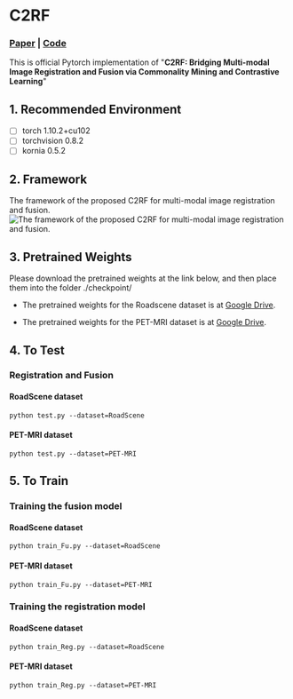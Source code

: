 #  C2RF
### [Paper](https://link.springer.com/article/10.1007/s11263-025-02427-1) |  [Code](https://github.com/QinglongYan-hub/C2RF) 

This is official Pytorch implementation of "**C2RF: Bridging Multi-modal Image Registration and Fusion via Commonality Mining and Contrastive Learning**"

## 1. Recommended Environment
 - [ ] torch  1.10.2+cu102
 - [ ] torchvision 0.8.2 
 - [ ] kornia 0.5.2

## 2. Framework
The framework of the proposed C2RF for multi-modal image registration and fusion.
![The framework of the proposed C2RF for multi-modal image registration and fusion.](https://github.com/QinglongYan-hub/C2RF/blob/main/C2RF/Framework.png)

## 3. Pretrained Weights
Please download the pretrained weights at the link below, and then place them into the folder ./checkpoint/
- The pretrained weights for the Roadscene dataset is at [Google Drive](https://drive.google.com/drive/folders/1wOSVg9CsqZBJkHWYMGD1kCER9tThSxYk?usp=sharing).

- The pretrained weights for the PET-MRI dataset is at [Google Drive](https://drive.google.com/drive/folders/1M99NDvcnk71iZUVC6BlYyRvAKIZlUIK6?usp=sharing).

## 4. To Test
### Registration and Fusion 
#### RoadScene dataset    
    python test.py --dataset=RoadScene 
#### PET-MRI dataset
    python test.py --dataset=PET-MRI

## 5. To Train
### Training the fusion model 
#### RoadScene dataset
    python train_Fu.py --dataset=RoadScene
#### PET-MRI dataset
    python train_Fu.py --dataset=PET-MRI

### Training the registration model 
#### RoadScene dataset
    python train_Reg.py --dataset=RoadScene
#### PET-MRI dataset
    python train_Reg.py --dataset=PET-MRI
